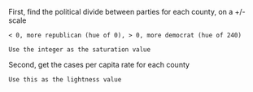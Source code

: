 First, find the political divide between parties for each county, on a +/- scale

    < 0, more republican (hue of 0), > 0, more democrat (hue of 240)

    Use the integer as the saturation value

Second, get the cases per capita rate for each county

    Use this as the lightness value
